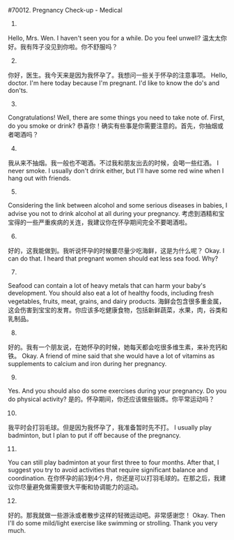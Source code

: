 #70012. Pregnancy Check-up - Medical

1.
Hello, Mrs. Wen. I haven't seen you for a while. Do you feel unwell?
温太太你好。我有阵子没见到你啦。你不舒服吗？

2.
你好，医生。我今天来是因为我怀孕了。我想问一些关于怀孕的注意事项。
Hello, doctor. I'm here today because I'm pregnant. I'd like to know the do's and don'ts.

3.
Congratulations! Well, there are some things you need to take note of. First, do you smoke or drink?
恭喜你！确实有些事是你需要注意的。首先，你抽烟或者喝酒吗？

4.
我从来不抽烟。我一般也不喝酒。不过我和朋友出去的时候，会喝一些红酒。
I never smoke. I usually don't drink either, but I'll have some red wine when I hang out with friends.

5.
Considering the link between alcohol and some serious diseases in babies, I advise you not to drink alcohol at all during your pregnancy.
考虑到酒精和宝宝得的一些严重疾病的关连，我建议你在怀孕期间完全不要喝酒啦。

6.
好的，这我能做到。我听说怀孕的时候要尽量少吃海鲜，这是为什么呢？
Okay. I can do that. I heard that pregnant women should eat less sea food. Why?

7.
Seafood can contain a lot of heavy metals that can harm your baby's development. You should also eat a lot of healthy foods, including fresh vegetables, fruits, meat, grains, and dairy products.
海鲜会包含很多重金属，这会伤害到宝宝的发育。你应该多吃健康食物，包括新鲜蔬菜，水果，肉，谷类和乳制品。

8.
好的。我有一个朋友说，在她怀孕的时候，她每天都会吃很多维生素，来补充钙和铁。
Okay. A friend of mine said that she would have a lot of vitamins as supplements to calcium and iron during her pregnancy.

9.
Yes. And you should also do some exercises during your pregnancy. Do you do physical activity?
是的。怀孕期间，你还应该做些锻炼。你平常运动吗？

10.
我平时会打羽毛球。但是因为我怀孕了，我准备暂时先不打。
I usually play badminton, but I plan to put if off because of the pregnancy.

11.
You can still play badminton at your first three to four months. After that, I suggest you try to avoid activities that require significant balance and coordination.
在你怀孕的前3到4个月，你还是可以打羽毛球的。在那之后，我建议你尽量避免做需要很大平衡和协调能力的运动。

12.
好的。那我就做一些游泳或者散步这样的轻微运动吧。非常感谢您！
Okay. Then I'll do some mild/light exercise like swimming or strolling. Thank you very much.